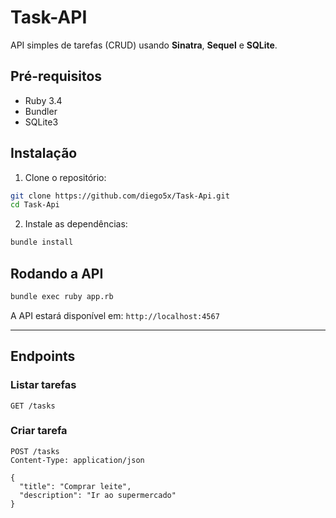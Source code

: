 # Task-API

API simples de tarefas (CRUD) usando **Sinatra**, **Sequel** e **SQLite**.

## Pré-requisitos

- Ruby 3.4
- Bundler
- SQLite3

## Instalação

1. Clone o repositório:

```bash
git clone https://github.com/diego5x/Task-Api.git
cd Task-Api
````

2. Instale as dependências:

```bash
bundle install
```

## Rodando a API

```bash
bundle exec ruby app.rb
```

A API estará disponível em: `http://localhost:4567`

---

## Endpoints

### Listar tarefas

```http
GET /tasks
```

### Criar tarefa

```http
POST /tasks
Content-Type: application/json

{
  "title": "Comprar leite",
  "description": "Ir ao supermercado"
}
```

